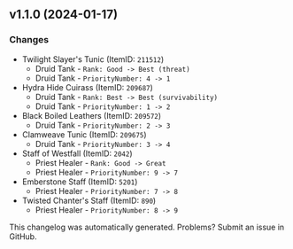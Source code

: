 ## v1.1.0 (2024-01-17)



### Changes

* Twilight Slayer's Tunic (ItemID: `211512`)
  * Druid Tank - `Rank: Good -> Best (threat)`
  * Druid Tank - `PriorityNumber: 4 -> 1`
* Hydra Hide Cuirass (ItemID: `209687`)
  * Druid Tank - `Rank: Best -> Best (survivability)`
  * Druid Tank - `PriorityNumber: 1 -> 2`
* Black Boiled Leathers (ItemID: `209572`)
  * Druid Tank - `PriorityNumber: 2 -> 3`
* Clamweave Tunic (ItemID: `209675`)
  * Druid Tank - `PriorityNumber: 3 -> 4`
* Staff of Westfall (ItemID: `2042`)
  * Priest Healer - `Rank: Good -> Great`
  * Priest Healer - `PriorityNumber: 9 -> 7`
* Emberstone Staff (ItemID: `5201`)
  * Priest Healer - `PriorityNumber: 7 -> 8`
* Twisted Chanter's Staff (ItemID: `890`)
  * Priest Healer - `PriorityNumber: 8 -> 9`


This changelog was automatically generated. Problems? Submit an issue in GitHub.
